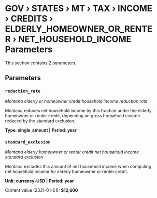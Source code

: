 # GOV › STATES › MT › TAX › INCOME › CREDITS › ELDERLY_HOMEOWNER_OR_RENTER › NET_HOUSEHOLD_INCOME Parameters

This section contains 2 parameters.

## Parameters

### `reduction_rate`
*Montana elderly or homeowner credit household income reduction rate*

Montana reduces net household income by this fraction under the elderly homeowner or renter credit, depending on gross household income reduced by the standard exclusion.

**Type: single_amount | Period: year**


### `standard_exclusion`
*Montana elderly homeowner or renter credit net household income standard exclusion*

Montana excludes this amount of net household income when computing net household income for elderly homeowner or renter credit.

**Unit: currency-USD | Period: year**

Current value (2021-01-01): **$12,600**

